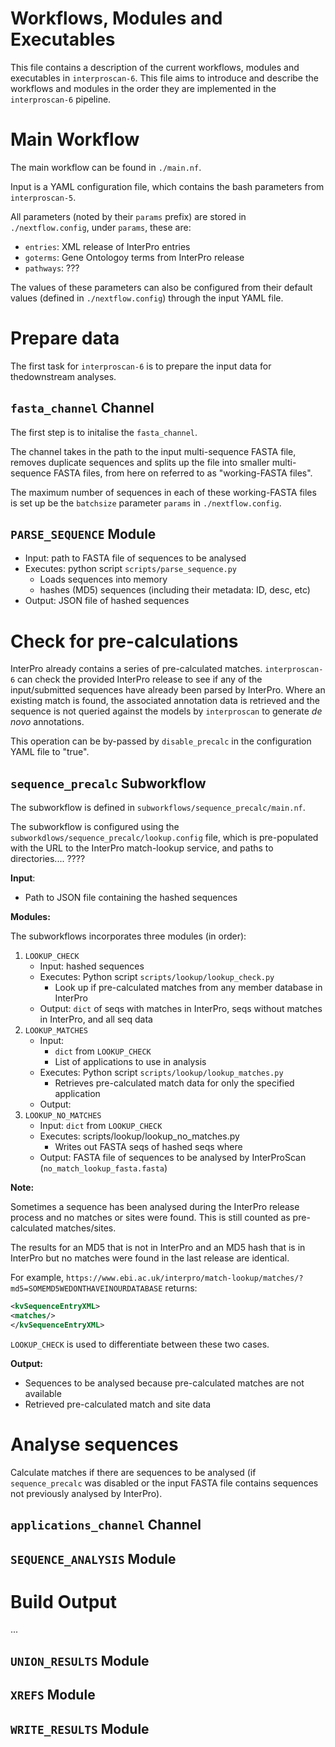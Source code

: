 # Workflows, Modules and Executables

This file contains a description of the current workflows, modules and executables in `interproscan-6`. This file aims to introduce and describe the workflows and modules in the order they are implemented in the `interproscan-6` pipeline.

# Main Workflow

The main workflow can be found in `./main.nf`.

Input is a YAML configuration file, which contains the bash parameters from `interproscan-5`.

All parameters (noted by their `params` prefix) are stored in `./nextflow.config`, under `params`, these are:
* `entries`: XML release of InterPro entries
* `goterms`: Gene Ontologoy terms from InterPro release
* `pathways`: ??? 

The values of these parameters can also be configured from their default values (defined in `./nextflow.config`) through the input YAML file.

# Prepare data

The first task for `interproscan-6` is to prepare the input data for thedownstream analyses.

## `fasta_channel` Channel

The first step is to initalise the `fasta_channel`.

The channel takes in the path to the input multi-sequence FASTA file, removes duplicate sequences and splits up the file into smaller multi-sequence FASTA files, from here on referred to as "working-FASTA files".

The maximum number of sequences in each of these working-FASTA files is set up be the `batchsize` parameter `params` in `./nextflow.config`.

## `PARSE_SEQUENCE` Module

* Input: path to FASTA file of sequences to be analysed
* Executes: python script `scripts/parse_sequence.py`
    * Loads sequences into memory
    * hashes (MD5) sequences (including their metadata: ID, desc, etc)
* Output: JSON file of hashed sequences

# Check for pre-calculations

InterPro already contains a series of pre-calculated matches. `interproscan-6` can check the provided InterPro release to see if any of the input/submitted sequences have already been parsed by InterPro. Where an existing match is found, the associated annotation data is retrieved and the sequence is not queried against the models by `interproscan` to generate _de novo_ annotations.

This operation can be by-passed by `disable_precalc` in the configuration YAML file to "true".

## `sequence_precalc` Subworkflow

The subworkflow is defined in `subworkflows/sequence_precalc/main.nf`.

The subworkflow is configured using the `subworkdlows/sequence_precalc/lookup.config` file, which is pre-populated with the URL to the InterPro match-lookup service, and paths to directories.... ????

**Input**:
* Path to JSON file containing the hashed sequences

**Modules:**

The subworkflows incorporates three modules (in order):
1. `LOOKUP_CHECK`
    * Input: hashed sequences
    * Executes: Python script `scripts/lookup/lookup_check.py`
        * Look up if pre-calculated matches from any member database in InterPro
    * Output: `dict` of seqs with matches in InterPro, seqs without matches in InterPro, and all seq data
2. `LOOKUP_MATCHES`
    * Input:
        * `dict` from `LOOKUP_CHECK`
        * List of applications to use in analysis
    * Executes: Python script `scripts/lookup/lookup_matches.py`
        * Retrieves pre-calculated match data for only the specified application
    * Output: 
3. `LOOKUP_NO_MATCHES`
    * Input: `dict` from `LOOKUP_CHECK`
    * Executes: scripts/lookup/lookup_no_matches.py
        * Writes out FASTA seqs of hashed seqs where 
    * Output: FASTA file of sequences to be analysed by InterProScan (`no_match_lookup_fasta.fasta`)

**Note:**

Sometimes a sequence has been analysed during the InterPro release process and no matches or sites were found. This is still counted as pre-calculated matches/sites.

The results for an MD5 that is not in InterPro and an MD5 hash that is in InterPro but no matches were found in the last release are identical.

For example, `https://www.ebi.ac.uk/interpro/match-lookup/matches/?md5=SOMEMD5WEDONTHAVEINOURDATABASE` returns:

```xml
<kvSequenceEntryXML>
<matches/>
</kvSequenceEntryXML>
```

`LOOKUP_CHECK` is used to differentiate between these two cases.

**Output:**

* Sequences to be analysed because pre-calculated matches are not available
* Retrieved pre-calculated match and site data

# Analyse sequences

Calculate matches if there are sequences to be analysed (if `sequence_precalc` was disabled or the input FASTA file contains sequences not previously analysed by InterPro).

## `applications_channel` Channel

## `SEQUENCE_ANALYSIS` Module

# Build Output

...

## `UNION_RESULTS` Module

## `XREFS` Module

## `WRITE_RESULTS` Module


